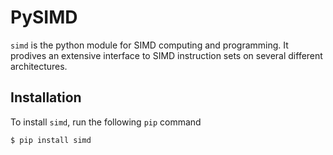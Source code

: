 # PySIMD

`simd` is the python module for SIMD computing and programming. It prodives an extensive interface
to SIMD instruction sets on several different architectures.

## Installation

To install `simd`, run the following `pip` command

```
$ pip install simd
```